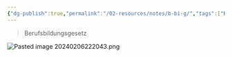 ```yaml
---
{"dg-publish":true,"permalink":"/02-resources/notes/b-bi-g/","tags":["BBiG"],"noteIcon":"","updated":"2024-08-06T15:06:50.000+02:00"}
---
```


>Berufsbildungsgesetz

![Pasted image 20240206222043.png](/img/user/02%20-%20RESOURCES/Files/IMGs/Pasted%20image%2020240206222043.png)